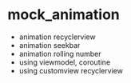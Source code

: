 # mock_animation
- animation recyclerview
- animation seekbar
- animation rolling number
- using viewmodel, coroutine
- using customview recyclerview